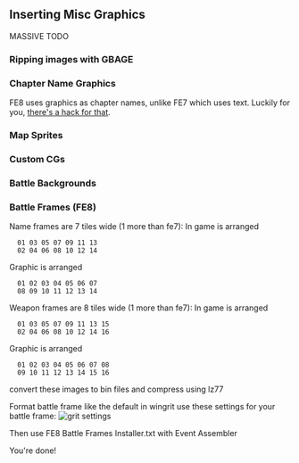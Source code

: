 
## Inserting Misc Graphics

MASSIVE TODO

### Ripping images with GBAGE
### Chapter Name Graphics
FE8 uses graphics as chapter names, unlike FE7 which uses text.
Luckily for you, [there's a hack for that](http://feuniverse.us/t/fe8-chapter-titles-as-text/2065?u=circleseverywhere).
### Map Sprites
### Custom CGs
### Battle Backgrounds
### Battle Frames (FE8)
Name frames are 7 tiles wide (1 more than fe7):
In game is arranged

      01 03 05 07 09 11 13
      02 04 06 08 10 12 14

Graphic is arranged  

      01 02 03 04 05 06 07
      08 09 10 11 12 13 14

Weapon frames are 8 tiles wide (1 more than fe7):
In game is arranged

      01 03 05 07 09 11 13 15
      02 04 06 08 10 12 14 16

Graphic is arranged

      01 02 03 04 05 06 07 08
      09 10 11 12 13 14 15 16

convert these images to bin files and compress using lz77

Format battle frame like the default
in wingrit use these settings for your battle frame:
![grit settings](https://i.gyazo.com/b153f107d63d24084884ebc715ce4708.png)

Then use FE8 Battle Frames Installer.txt with Event Assembler

You're done!

